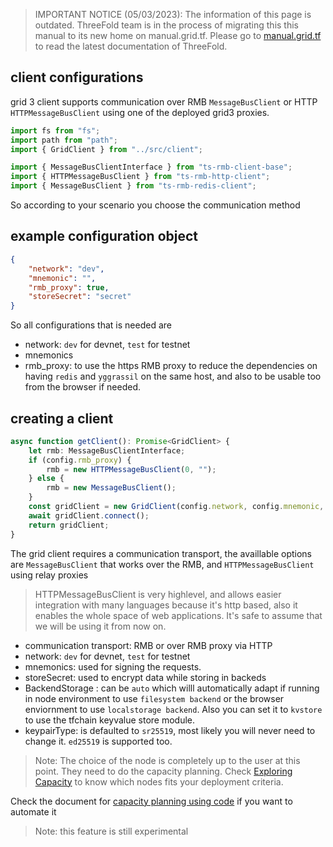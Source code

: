 > IMPORTANT NOTICE (05/03/2023): 
The information of this page is outdated. ThreeFold team is in the process of migrating this this manual to its new home on manual.grid.tf. Please go to [manual.grid.tf](https://manual.grid.tf/) to read the latest documentation of ThreeFold.

## client configurations

grid 3 client supports communication over RMB `MessageBusClient` or HTTP `HTTPMessageBusClient` using one of the deployed grid3 proxies.


```typescript
import fs from "fs";
import path from "path";
import { GridClient } from "../src/client";

import { MessageBusClientInterface } from "ts-rmb-client-base";
import { HTTPMessageBusClient } from "ts-rmb-http-client";
import { MessageBusClient } from "ts-rmb-redis-client";

```

So according to your scenario you choose the communication method

## example configuration object

```json
{
    "network": "dev",
    "mnemonic": "",
    "rmb_proxy": true,
    "storeSecret": "secret"
}
```

So all configurations that is needed are
- network: `dev` for devnet, `test` for testnet
- mnemonics
- rmb_proxy: to use the https RMB proxy to reduce the dependencies on having `redis` and `yggrassil` on the same host, and also to be usable too from the browser if needed.

## creating a client

```typescript
async function getClient(): Promise<GridClient> {
    let rmb: MessageBusClientInterface;
    if (config.rmb_proxy) {
        rmb = new HTTPMessageBusClient(0, "");
    } else {
        rmb = new MessageBusClient();
    }
    const gridClient = new GridClient(config.network, config.mnemonic, config.storeSecret, rmb, "", BackendStorageType.auto, KeypairType.sr25519);
    await gridClient.connect();
    return gridClient;
}
```
The grid client requires a communication transport, the availlable options are `MessageBusClient` that works over the RMB, and `HTTPMessageBusClient` using relay proxies 

> HTTPMessageBusClient is very highlevel, and allows easier integration with many languages because it's http based, also it enables the whole space of web applications. It's safe to assume that we will be using it from now on.

- communication transport: RMB or over RMB proxy via HTTP
- network: `dev` for devnet, `test` for testnet
- mnemonics: used for signing the requests.
- storeSecret: used to encrypt data while storing in backeds
- BackendStorage : can be `auto` which willl automatically adapt if running in node environment to use `filesystem backend` or the browser enviornment to use `localstorage backend`. Also you can set it to `kvstore` to use the tfchain keyvalue store module.
- keypairType: is defaulted to `sr25519`, most likely you will never need to change it. `ed25519` is supported too.



> Note: The choice of the node is completely up to the user at this point. They need to do the capacity planning. Check [Exploring Capacity](explorer_home) to know which nodes fits your deployment criteria.

Check the document for [capacity planning using code](grid3_javascript_capacity_planning) if you want to automate it
> Note: this feature is still experimental